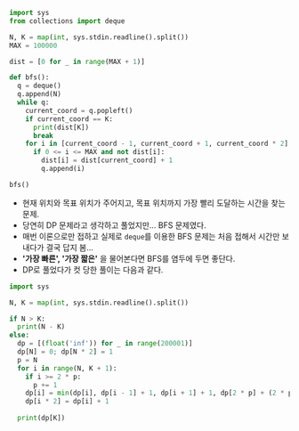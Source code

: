 ``` python
import sys
from collections import deque

N, K = map(int, sys.stdin.readline().split())
MAX = 100000

dist = [0 for _ in range(MAX + 1)]

def bfs():
  q = deque()
  q.append(N)
  while q:
    current_coord = q.popleft()
    if current_coord == K:
      print(dist[K])
      break
    for i in [current_coord - 1, current_coord + 1, current_coord * 2]:
      if 0 <= i <= MAX and not dist[i]:
        dist[i] = dist[current_coord] + 1
        q.append(i)

bfs()
```

- 현재 위치와 목표 위치가 주어지고, 목표 위치까지 가장 빨리 도달하는 시간을 찾는 문제.
- 당연히 DP 문제라고 생각하고 풀었지만... BFS 문제였다. 
- 매번 이론으로만 접하고 실제로 `deque`를 이용한 BFS 문제는 처음 접해서 시간만 보내다가 결국 답지 봄...
- **'가장 빠른', '가장 짧은'** 을 물어본다면 BFS를 염두에 두면 좋단다. 
- DP로 풀었다가 컷 당한 풀이는 다음과 같다. 

``` python
import sys

N, K = map(int, sys.stdin.readline().split())

if N > K:
  print(N - K)
else:
  dp = [(float('inf')) for _ in range(200001)]
  dp[N] = 0; dp[N * 2] = 1
  p = N
  for i in range(N, K + 1):
    if i >= 2 * p:
      p += 1 
    dp[i] = min(dp[i], dp[i - 1] + 1, dp[i + 1] + 1, dp[2 * p] + (2 * p) - i)
    dp[i * 2] = dp[i] + 1
    
  print(dp[K])
```